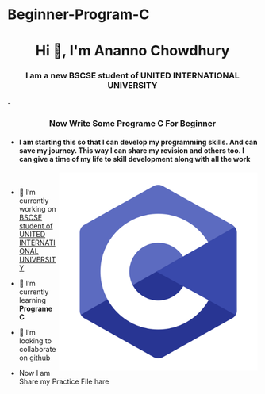 # Beginner-Program-C
<h1 align="center">Hi 👋, I'm Ananno Chowdhury</h1>
<h3 align="center">I am a new BSCSE student of UNITED INTERNATIONAL UNIVERSITY</h3>
- <h3 align="center">Now Write Some Programe C For Beginner </h3>

- <h4 >I am starting this so that I can develop my programming skills. And can save my journey. This way I can share my revision and others too. I can give a time of my life to skill development along with all the work</h3>
<img align="right" alt="coding" width="400" src="https://github.com/ANANNOCHOWDHURY/Beginner-Program-C/blob/main/a5d2fe5e5744e50feb00d7bf8cb8a011.png">
</br>

- 🔭 I’m currently working on [BSCSE student of UNITED INTERNATIONAL UNIVERSITY](https://github.com/ANANNOCHOWDHURY/ANANNOCHOWDHURY)
- 🌱 I’m currently learning **Programe C**

- 👯 I’m looking to collaborate on [github](https://github.com/ANANNOCHOWDHURY/ANANNOCHOWDHURY)
-    Now I am Share my Practice File hare

